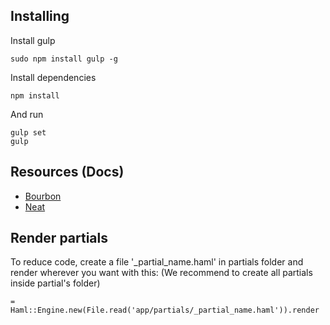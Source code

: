 ## Installing 
Install gulp 
```
sudo npm install gulp -g
```
Install dependencies
```
npm install
```
And run
```
gulp set
gulp
```
## Resources (Docs)
- [Bourbon](https://www.bourbon.io/docs/latest/)
- [Neat](https://neat.bourbon.io/docs/latest/)

## Render partials
To reduce code, create a file '_partial_name.haml' in partials folder and render wherever you want with this: 
(We recommend to create all partials inside partial's folder)
```
= Haml::Engine.new(File.read('app/partials/_partial_name.haml')).render
```
